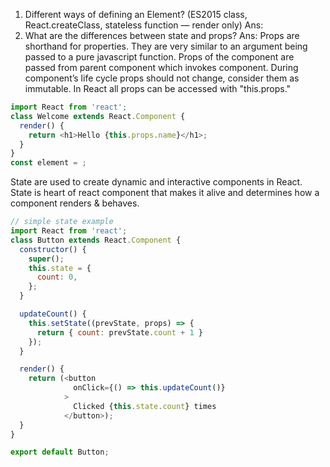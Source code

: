 1. Different ways of defining an Element? (ES2015 class, React.createClass, stateless function — render only)
Ans:
2. What are the differences between state and props?
Ans: Props are shorthand for properties. They are very similar to an argument being passed to a pure javascript function. Props of the component are passed from parent component which invokes component. During component’s life cycle props should not change, consider them as immutable. In React all props can be accessed with "this.props."
```js
import React from 'react';
class Welcome extends React.Component {
  render() {
    return <h1>Hello {this.props.name}</h1>;
  }
}
const element = ;
```

State are used to create dynamic and interactive components in React. State is heart of react component that makes it alive and determines how a component renders & behaves.
```js
// simple state example
import React from 'react';
class Button extends React.Component {
  constructor() {
    super();
    this.state = {
      count: 0,
    };
  }

  updateCount() {
    this.setState((prevState, props) => {
      return { count: prevState.count + 1 }
    });
  }

  render() {
    return (<button
              onClick={() => this.updateCount()}
            >
              Clicked {this.state.count} times
            </button>);
  }
}

export default Button;

```
